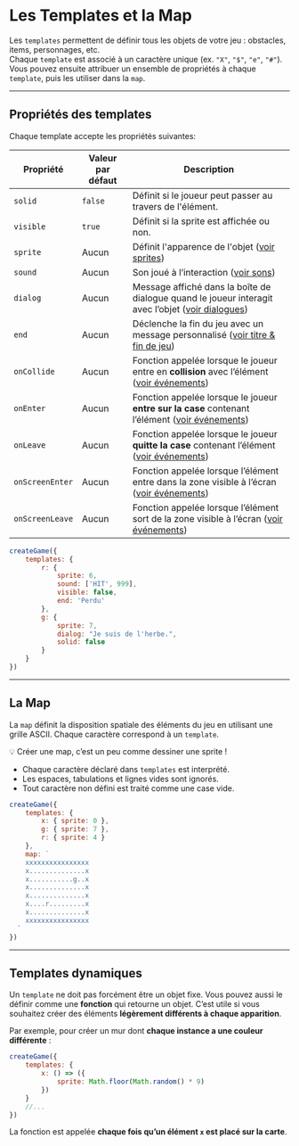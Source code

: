 <script>
import Aside from '../../../lib/ui/Doc/Aside.svelte'
import Emoji from '../../../lib/ui/Doc/Emoji.svelte'
</script>

# <Emoji src="🌍" /> Les Templates et la Map

Les `templates` permettent de définir tous les objets de votre jeu : obstacles, items, personnages, etc.  
Chaque `template` est associé à un caractère unique (ex. `"X"`, `"$"`, `"e"`, `"#"`).  
Vous pouvez ensuite attribuer un ensemble de propriétés à chaque `template`, puis les utiliser dans la `map`.

---

## <Emoji src="⚙️" /> Propriétés des templates

Chaque template accepte les propriétés suivantes:

| Propriété       | Valeur par défaut | Description                                                                                                                            |
| --------------- | ----------------- | -------------------------------------------------------------------------------------------------------------------------------------- |
| `solid`         | `false`           | Définit si le joueur peut passer au travers de l'élément.                                                                              |
| `visible`       | `true`            | Définit si la sprite est affichée ou non.                                                                                              |
| `sprite`        | Aucun             | Définit l'apparence de l'objet ([voir sprites](/fr/doc/world-building/sprites))                                                        |
| `sound`         | Aucun             | Son joué à l’interaction ([voir sons](/fr/doc/world-building/sounds))                                                                  |
| `dialog`        | Aucun             | Message affiché dans la boîte de dialogue quand le joueur interagit avec l’objet ([voir dialogues](/fr/doc/world-building/dialogues))  |
| `end`           | Aucun             | Déclenche la fin du jeu avec un message personnalisé ([voir titre & fin de jeu](/fr/doc/world-building/title-and-end))                 |
| `onCollide`     | Aucun             | Fonction appelée lorsque le joueur entre en **collision** avec l’élément ([voir événements](/fr/doc/interaction-and-logic/events))     |
| `onEnter`       | Aucun             | Fonction appelée lorsque le joueur **entre sur la case** contenant l’élément ([voir événements](/fr/doc/interaction-and-logic/events)) |
| `onLeave`       | Aucun             | Fonction appelée lorsque le joueur **quitte la case** contenant l’élément ([voir événements](/fr/doc/interaction-and-logic/events))    |
| `onScreenEnter` | Aucun             | Fonction appelée lorsque l’élément entre dans la zone visible à l’écran ([voir événements](/fr/doc/interaction-and-logic/events))      |
| `onScreenLeave` | Aucun             | Fonction appelée lorsque l’élément sort de la zone visible à l’écran ([voir événements](/fr/doc/interaction-and-logic/events))         |

```js
createGame({
	templates: {
		r: {
			sprite: 6,
			sound: ['HIT', 999],
			visible: false,
			end: 'Perdu'
		},
		g: {
			sprite: 7,
			dialog: "Je suis de l'herbe.",
			solid: false
		}
	}
})
```

---

## <Emoji src="🗺️" /> La Map

La `map` définit la disposition spatiale des éléments du jeu en utilisant une grille ASCII.
Chaque caractère correspond à un `template`.

💡 Créer une map, c’est un peu comme dessiner une sprite !

- Chaque caractère déclaré dans `templates` est interprété.
- Les espaces, tabulations et lignes vides sont ignorés.
- Tout caractère non défini est traité comme une case vide.

```js
createGame({
	templates: {
		x: { sprite: 0 },
		g: { sprite: 7 },
		r: { sprite: 4 }
	},
	map: `
    xxxxxxxxxxxxxxxx
    x..............x
    x...........g..x
    x..............x
    x..............x
    x....r.........x
    x..............x
    xxxxxxxxxxxxxxxx
  `
})
```

---

## <Emoji src="☄️" /> Templates dynamiques

Un `template` ne doit pas forcément être un objet fixe.
Vous pouvez aussi le définir comme une **fonction** qui retourne un objet.
C’est utile si vous souhaitez créer des éléments **légèrement différents à chaque apparition**.

Par exemple, pour créer un mur dont **chaque instance a une couleur différente** :

```js
createGame({
	templates: {
		x: () => ({
			sprite: Math.floor(Math.random() * 9)
		})
	}
	//...
})
```

La fonction est appelée **chaque fois qu’un élément `x` est placé sur la carte**.
